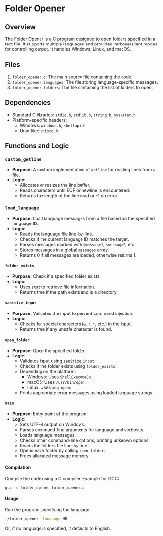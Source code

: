 # Folder Opener

## Overview

The Folder Opener is a C program designed to open folders specified in a text file. It supports multiple languages and provides verbose/silent modes for controlling output. It handles Windows, Linux, and macOS.

## Files

1. `folder_opener.c`: The main source file containing the code.
2. `folder_opener.languages`: The file storing language-specific messages.
3. `folder_opener.folders`: The file containing the list of folders to open.

## Dependencies

- Standard C libraries: `stdio.h`, `stdlib.h`, `string.h`, `sys/stat.h`
- Platform-specific headers:
  - Windows: `windows.h`, `shellapi.h`
  - Unix-like: `unistd.h`

## Functions and Logic

### `custom_getline`

- **Purpose:** A custom implementation of `getline` for reading lines from a file.
- **Logic:**
  - Allocates or resizes the line buffer.
  - Reads characters until EOF or newline is encountered.
  - Returns the length of the line read or -1 on error.

### `load_language`

- **Purpose:** Load language messages from a file based on the specified language ID.
- **Logic:**
  - Reads the language file line-by-line.
  - Checks if the current language ID matches the target.
  - Parses messages marked with `$message1`, `$message2`, etc.
  - Stores messages in a global `messages` array.
  - Returns 0 if all messages are loaded, otherwise returns 1.

#### `folder_exists`

- **Purpose:** Check if a specified folder exists.
- **Logic:**
  - Uses `stat` to retrieve file information.
  - Returns true if the path exists and is a directory.

#### `sanitize_input`

- **Purpose:** Validates the input to prevent command injection.
- **Logic:**
  - Checks for special characters (`&`, `?`, `*`, etc.) in the input.
  - Returns true if any unsafe character is found.

#### `open_folder`

- **Purpose:** Open the specified folder.
- **Logic:**
  - Validates input using `sanitize_input`.
  - Checks if the folder exists using `folder_exists`.
  - Depending on the platform:
    - Windows: Uses `ShellExecuteEx`.
    - macOS: Uses `/usr/bin/open`.
    - Linux: Uses `xdg-open`.
  - Prints appropriate error messages using loaded language strings.

#### `main`

- **Purpose:** Entry point of the program.
- **Logic:**
  - Sets UTF-8 output on Windows.
  - Parses command-line arguments for language and verbosity.
  - Loads language messages.
  - Checks other command-line options, printing unknown options.
  - Reads the folders file line-by-line.
  - Opens each folder by calling `open_folder`.
  - Frees allocated message memory.

#### Compilation

Compile the code using a C compiler. Example for GCC:

```sh
gcc -o folder_opener folder_opener.c
```

#### Usage

Run the program specifying the language:

```sh
./folder_opener -language HR
```

Or, if no language is specified, it defaults to English.
